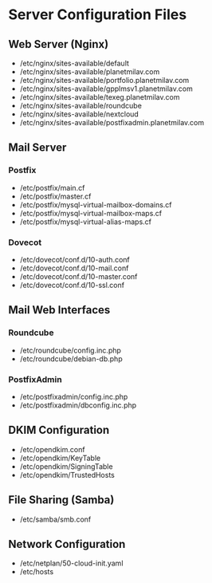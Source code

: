 # Server Configuration Files

## Web Server (Nginx)
- /etc/nginx/sites-available/default
- /etc/nginx/sites-available/planetmilav.com
- /etc/nginx/sites-available/portfolio.planetmilav.com
- /etc/nginx/sites-available/gpplmsv1.planetmilav.com
- /etc/nginx/sites-available/texeg.planetmilav.com
- /etc/nginx/sites-available/roundcube
- /etc/nginx/sites-available/nextcloud
- /etc/nginx/sites-available/postfixadmin.planetmilav.com

## Mail Server
### Postfix
- /etc/postfix/main.cf
- /etc/postfix/master.cf
- /etc/postfix/mysql-virtual-mailbox-domains.cf
- /etc/postfix/mysql-virtual-mailbox-maps.cf
- /etc/postfix/mysql-virtual-alias-maps.cf

### Dovecot
- /etc/dovecot/conf.d/10-auth.conf
- /etc/dovecot/conf.d/10-mail.conf
- /etc/dovecot/conf.d/10-master.conf
- /etc/dovecot/conf.d/10-ssl.conf

## Mail Web Interfaces
### Roundcube
- /etc/roundcube/config.inc.php
- /etc/roundcube/debian-db.php

### PostfixAdmin
- /etc/postfixadmin/config.inc.php
- /etc/postfixadmin/dbconfig.inc.php

## DKIM Configuration
- /etc/opendkim.conf
- /etc/opendkim/KeyTable
- /etc/opendkim/SigningTable
- /etc/opendkim/TrustedHosts

## File Sharing (Samba)
- /etc/samba/smb.conf

## Network Configuration
- /etc/netplan/50-cloud-init.yaml
- /etc/hosts
